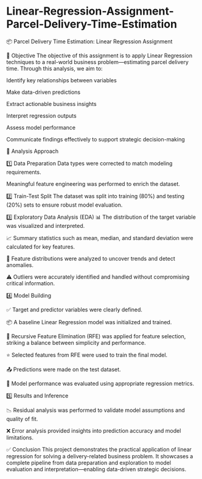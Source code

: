 # Linear-Regression-Assignment-Parcel-Delivery-Time-Estimation
📦 Parcel Delivery Time Estimation: Linear Regression Assignment

🎯 Objective
The objective of this assignment is to apply Linear Regression techniques to a real-world business problem—estimating parcel delivery time.
Through this analysis, we aim to:

Identify key relationships between variables

Make data-driven predictions

Extract actionable business insights

Interpret regression outputs

Assess model performance

Communicate findings effectively to support strategic decision-making

🧠 Analysis Approach

1️⃣ Data Preparation
Data types were corrected to match modeling requirements.

Meaningful feature engineering was performed to enrich the dataset.

2️⃣ Train-Test Split
The dataset was split into training (80%) and testing (20%) sets to ensure robust model evaluation.

3️⃣ Exploratory Data Analysis (EDA)
📊 The distribution of the target variable was visualized and interpreted.

📈 Summary statistics such as mean, median, and standard deviation were calculated for key features.

📌 Feature distributions were analyzed to uncover trends and detect anomalies.

⚠️ Outliers were accurately identified and handled without compromising critical information.

4️⃣ Model Building

✅ Target and predictor variables were clearly defined.

📦 A baseline Linear Regression model was initialized and trained.

🔁 Recursive Feature Elimination (RFE) was applied for feature selection, striking a balance between simplicity and performance.

⭐ Selected features from RFE were used to train the final model.

📤 Predictions were made on the test dataset.

📏 Model performance was evaluated using appropriate regression metrics.

5️⃣ Results and Inference

📉 Residual analysis was performed to validate model assumptions and quality of fit.

❌ Error analysis provided insights into prediction accuracy and model limitations.

✅ Conclusion
This project demonstrates the practical application of linear regression for solving a delivery-related business problem. It showcases a complete pipeline from data preparation and exploration to model evaluation and interpretation—enabling data-driven strategic decisions.
